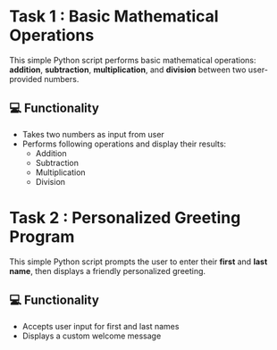 # Task 1 : Basic Mathematical Operations

This simple Python script performs basic mathematical operations: **addition**, **subtraction**, **multiplication**, and **division** between two user-provided numbers.

## 💻 Functionality

- Takes two numbers as input from user
- Performs following operations and display their results:
  - Addition
  - Subtraction
  - Multiplication
  - Division
 

# Task 2 : Personalized Greeting Program

This simple Python script prompts the user to enter their **first** and **last name**, then displays a friendly personalized greeting.

## 💻 Functionality

- Accepts user input for first and last names
- Displays a custom welcome message
